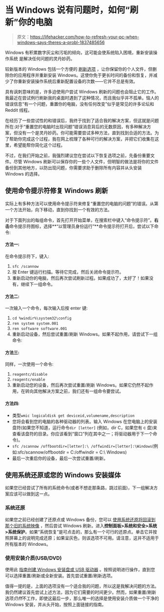 # 当 Windows 说有问题时，如何“刷新”你的电脑

> 原文：<https://lifehacker.com/how-to-refresh-your-pc-when-windows-says-theres-a-probl-1837485656>

Windows 有积累数字灰尘和污垢的倾向，这可能会使系统陷入困境，重新安装操作系统 是解决任何问题的灵丹妙药。



较新版本的 Windows 包括一个方便的 [刷新选项](https://support.microsoft.com/en-us/help/17085/windows-8-restore-refresh-reset-pc) ，让你保留你的个人文件，但删除你的应用程序并重新安装 Windows。这使你免于更长时间的备份和恢复，并减少了你重新安装操作系统后重新配置设备的次数——它并不总是有效。

具有讽刺意味的是，许多迫使用户尝试 Windows 刷新的问题也会阻止它的工作。我最近在尝试例行刷新我的桌面时遇到了这种情况，而且我似乎并不孤单。恼人的错误信息“有一个问题，重置你的电脑，没有任何改变”似乎是常见的许多论坛和 Reddit 线程。

在经历了一些尝试性的和错误后，我终于找到了适合我的解决方案，但这就是问题所在:对于“重置您的电脑时出现问题”错误消息背后的无数原因，有多种解决方案，但没有一个是灵丹妙药。你可能需要尝试多种方法，直到找到合适的方法。为了帮助你完成这个过程，我在网上梳理了各种可行的解决方案，并把它们收集在这里，希望能帮你简化这个过程。

不过，在我们开始之前，我强烈建议您在尝试以下恢复选项之前，先备份重要文件。尽管 Windows 刷新可以保存你的一些个人文件，但明智的做法是将你的文件备份到其他地方，以防出现问题，你需要求助于删除所有内容并从头安装 Windows 的选择。

## 使用命令提示符修复 Windows 刷新

实际上有多种方法可以使用命令提示符来修复“重置您的电脑的问题”的错误。从第一个方法开始，向下移动，直到你找到一个有效的方法。

对于下面列出的每组命令，首先打开开始菜单，在搜索栏中键入“命令提示符”。**右击**命令提示符图标，选择**“以管理员身份运行”**命令提示符打开后，尝试以下命令:

#### **方法一:**

在命令提示符下，键入:

1.  `sfc /scannow`
2.  按 Enter 键运行扫描。等待它完成，然后关闭命令提示符。
3.  重新启动你的电脑，然后再次尝试刷新过程。如果成功了，太好了！如果没有，继续下一组命令。

#### **方法二:**

一次输入一个命令，每次输入后按 enter 键:

1.  `cd %windir%\system32\config`
2.  `ren system system.001`
3.  `ren software software.001`
4.  重新启动设备，然后尝试重置/刷新 Windows。如果不起作用，请尝试下一组命令:

#### **方法三:**

同样，一次使用一个命令:

1.  `reagentc/disable`
2.  `reagentc/enable`
3.  重新启动您的设备，然后再次尝试重置/刷新 Windows。如果它仍然不起作用，在转向其他解决方案之前，我们还有一组命令要尝试。

#### **方法四:**

*   类型`wmic logicaldisk get deviceid,volumename,description`
*   您将会看到您的电脑的各种驱动器的列表。输入 Windows 在您电脑上的安装盘符(如果您不知道，运行命令`dir [letter]` (例如，dir C，如果您有 c 盘)来查看该盘符的目录。你应该看到“窗口”列在其中之一；将驱动器用于下一个命令)。
*   `sfc /scannow /offbootdir=[letter]:\ /offwindir=[letter]:\Windows`(例如:sfc/scannow/offbootdir = C:\/offwindir = C:\ Windows)
*   最后一次重启你的设备，最后一次尝试重置/刷新。

## 使用系统还原或您的 Windows 安装媒体

如果您已经尝试了所有的系统命令(或者不想走那条路，跳过前面)，下一组解决方案应该可以做到这一点。

### 系统还原

如果您之前已经创建了还原点或 Windows 备份，您可以 [使用系统还原将回滚到那个旧的系统映像](https://lifehacker.com/the-complete-guide-to-windows-system-restore-its-bette-5466794) ，然后尝试 Windows 刷新。进入**控制面板>系统和安全>系统>系统保护**。如果“系统恢复”是可点击的，那么有一个可行的还原点。单击它并按照屏幕上的说明完成还原；如果呈灰色，则该选项不可用。请注意，这并不适用于所有版本的 Windows。

### 使用安装介质(USB/DVD)

使用此 [指南创建 Windows 安装盘或 USB 驱动器](https://lifehacker.com/the-ultimate-guide-to-reinstalling-windows-from-scratch-1832897572) 。按照说明进行操作，直到您可以选择重置/刷新或全新安装。首先尝试重置/刷新选项。

值得一提的是，上面的选项没有一个适合我的问题，所以这是我解决问题的方法。我仍然建议首先尝试上述方法，因为它们需要的时间更少。然而，如果重置/刷新选项*仍然*不工作，即使这最后一步，那么唯一的选择是使用安装介质做一个干净的 Windows 安装，并从头开始，按照上面链接的指南。